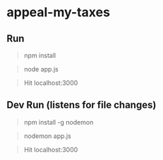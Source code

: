 # appeal-my-taxes

## Run

>npm install

>node app.js

>Hit localhost:3000


## Dev Run (listens for file changes)

>npm install -g nodemon

>nodemon app.js

>Hit localhost:3000


